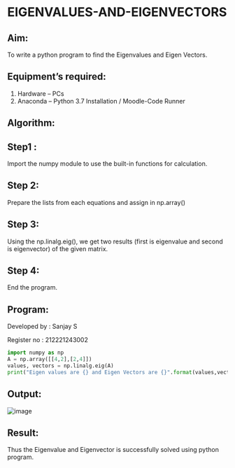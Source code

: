 # EIGENVALUES-AND-EIGENVECTORS
## Aim:
To write a python program to find the Eigenvalues and Eigen Vectors.
## Equipment’s required:
1. 	Hardware – PCs
2. 	Anaconda – Python 3.7 Installation / Moodle-Code Runner
## Algorithm:
## Step1 :
Import the numpy module to use the built-in functions for calculation.
## Step 2:
Prepare the lists from each equations and assign in np.array()
## Step 3:
Using the np.linalg.eig(), we get two results (first is eigenvalue and second is eigenvector) of the given matrix.
## Step 4:
End the program.
## Program:
Developed by : Sanjay S

Register no  : 212221243002
```python
import numpy as np
A = np.array([[4,2],[2,4]])
values, vectors = np.linalg.eig(A)
print("Eigen values are {} and Eigen Vectors are {}".format(values,vectors))
```
## Output:
![image](https://github.com/sanjay5656/EIGENVALUES-AND-EIGENVECTORS/assets/115128955/a0e8a1a6-54b2-4cb1-9bb4-75793a54ca72)

## Result:
Thus the Eigenvalue and Eigenvector is successfully solved using python program.
